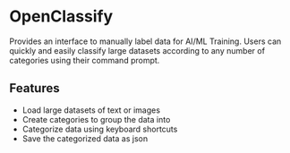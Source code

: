 # OpenClassify
Provides an interface to manually label data for AI/ML Training. Users can quickly and easily classify large datasets according to any number of categories using their command prompt.

## Features

- Load large datasets of text or images
- Create categories to group the data into
- Categorize data using keyboard shortcuts
- Save the categorized data as json
